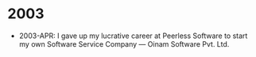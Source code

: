 # 2003

- 2003-APR: I gave up my lucrative career at Peerless Software to start my own Software Service Company — Oinam Software Pvt. Ltd.